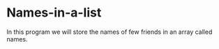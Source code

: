 # Names-in-a-list
 In this program we will store the names of few friends in an array called names.
